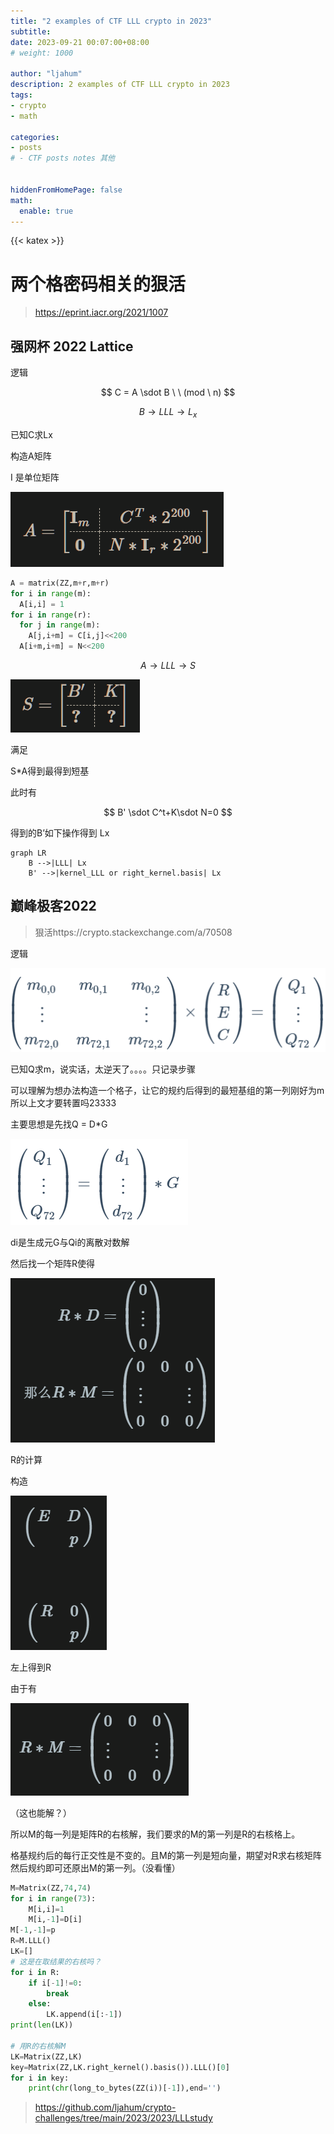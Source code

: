 ```yaml
---
title: "2 examples of CTF LLL crypto in 2023"
subtitle: 
date: 2023-09-21 00:07:00+08:00
# weight: 1000

author: "ljahum"
description: 2 examples of CTF LLL crypto in 2023
tags: 
- crypto
- math

categories: 
- posts
# - CTF posts notes 其他


hiddenFromHomePage: false
math:
  enable: true
---
```

{{< katex >}}

# 两个格密码相关的狠活

> https://eprint.iacr.org/2021/1007


## 强网杯 2022 Lattice

逻辑


$$
C = A \sdot B \ \ (mod \ n)
$$

$$
B \to LLL \to L_x
$$

已知C求Lx

构造A矩阵

I 是单位矩阵

![](https://raw.githubusercontent.com/ljahum/images/main/imgLLL.png)

```python
A = matrix(ZZ,m+r,m+r)
for i in range(m):
  A[i,i] = 1
for i in range(r):
  for j in range(m):
    A[j,i+m] = C[i,j]<<200
  A[i+m,i+m] = N<<200
```


$$
A \to LLL \to S
$$



![](https://raw.githubusercontent.com/ljahum/images/main/img20230920190812.png)

满足

S*A得到最得到短基


此时有 

$$
B' \sdot C^t+K\sdot N=0
$$




得到的B’如下操作得到  Lx






```mermaid
graph LR
    B -->|LLL| Lx
    B' -->|kernel_LLL or right_kernel.basis| Lx
```

## 巅峰极客2022 

> 狠活https://crypto.stackexchange.com/a/70508

逻辑

![](https://raw.githubusercontent.com/ljahum/images/main/img20230920191917.png)

已知Q求m，说实话，太逆天了。。。。只记录步骤

可以理解为想办法构造一个格子，让它的规约后得到的最短基组的第一列刚好为m 所以上文才要转置吗23333

主要思想是先找Q = D*G

![](https://raw.githubusercontent.com/ljahum/images/main/img20230920192522.png)

di是生成元G与Qi的离散对数解

然后找一个矩阵R使得

![](https://raw.githubusercontent.com/ljahum/images/main/img/20230920192942.png)

R的计算

构造

![](https://raw.githubusercontent.com/ljahum/images/main/img/20230920193135.png)

左上得到R

由于有

![](https://raw.githubusercontent.com/ljahum/images/main/img/20230920193202.png)

（这也能解？）

所以M的每一列是矩阵R的右核解，我们要求的M的第一列是R的右核格上。

格基规约后的每行正交性是不变的。且M的第一列是短向量，期望对R求右核矩阵然后规约即可还原出M的第一列。（没看懂）

```python
M=Matrix(ZZ,74,74)
for i in range(73):
    M[i,i]=1
    M[i,-1]=D[i]
M[-1,-1]=p
R=M.LLL()
LK=[]
# 这是在取结果的右核吗？
for i in R:
    if i[-1]!=0:
        break
    else:
        LK.append(i[:-1])
print(len(LK))

# 用R的右核解M
LK=Matrix(ZZ,LK)
key=Matrix(ZZ,LK.right_kernel().basis()).LLL()[0]
for i in key:
    print(chr(long_to_bytes(ZZ(i))[-1]),end='')
```

> https://github.com/ljahum/crypto-challenges/tree/main/2023/2023/LLLstudy